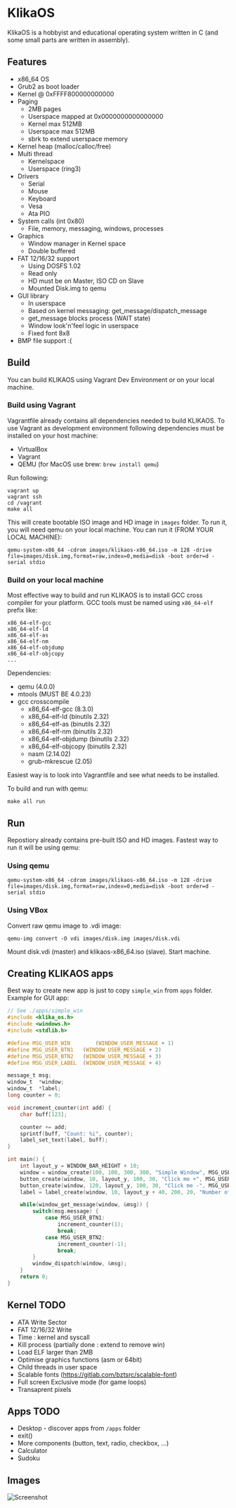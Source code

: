 # KlikaOS

KlikaOS is a hobbyist and educational operating system written in C (and some small parts are written in assembly).

## Features

- x86_64 OS
- Grub2 as boot loader
- Kernel @ 0xFFFF800000000000
- Paging 
	- 2MB pages
	- Userspace mapped at 0x0000000000000000
	- Kernel max 512MB
	- Userspace max 512MB
	- sbrk to extend userspace memory
- Kernel heap (malloc/calloc/free)
- Multi thread
	- Kernelspace 
	- Userspace (ring3)
- Drivers 
	- Serial
	- Mouse
	- Keyboard
	- Vesa
	- Ata PIO
- System calls (int 0x80)
	- File, memory, messaging, windows, processes
- Graphics
	- Window manager in Kernel space
	- Double buffered
- FAT 12/16/32 support
	- Using DOSFS 1.02
	- Read only 
	- HD must be on Master, ISO CD on Slave
	- Mounted Disk.img to qemu
- GUI library
	- In userspace
	- Based on kernel messaging: get_message/dispatch_message
	- get_message blocks process (WAIT state)
	- Window look'n'feel logic in userspace
	- Fixed font 8x8
- BMP file support :(


## Build

You can build KLIKAOS using Vagrant Dev Environment or on your local machine.

### Build using Vagrant

Vagrantfile already contains all dependencies needed to build KLIKAOS. To use Vagrant as development environment 
following dependencies must be installed on your host machine:

* VirtualBox
* Vagrant
* QEMU (for MacOS use brew: `brew install qemu`)

Run following:

```
vagrant up
vagrant ssh
cd /vagrant
make all
```

This will create bootable ISO image and HD image in `images` folder. To run it, you will need qemu on your local machine. You can run it (FROM YOUR LOCAL MACHINE):

```
qemu-system-x86_64 -cdrom images/klikaos-x86_64.iso -m 128 -drive file=images/disk.img,format=raw,index=0,media=disk -boot order=d -serial stdio
```

### Build on your local machine

Most effective way to build and run KLIKAOS is to install GCC cross compiler for your platform. GCC tools must be named using `x86_64-elf` prefix like:

```
x86_64-elf-gcc
x86_64-elf-ld
x86_64-elf-as
x86_64-elf-nm
x86_64-elf-objdump
x86_64-elf-objcopy
...
```

Dependencies:

- qemu (4.0.0)
- mtools (MUST BE 4.0.23)
- gcc crosscompile
	- x86_64-elf-gcc (8.3.0)
	- x86_64-elf-ld (binutils 2.32)
	- x86_64-elf-as (binutils 2.32)
	- x86_64-elf-nm (binutils 2.32)
	- x86_64-elf-objdump (binutils 2.32)
	- x86_64-elf-objcopy (binutils 2.32)
	- nasm (2.14.02)
	- grub-mkrescue (2.05)

Easiest way is to look into Vagrantfile and see what needs to be installed.

To build and run with qemu:

```
make all run
```


## Run

Repostiory already contains pre-built ISO and HD images. Fastest way to run it will be using qemu:

### Using qemu

```
qemu-system-x86_64 -cdrom images/klikaos-x86_64.iso -m 128 -drive file=images/disk.img,format=raw,index=0,media=disk -boot order=d -serial stdio
```

### Using VBox

Convert raw qemu image to .vdi image:

```
qemu-img convert -O vdi images/disk.img images/disk.vdi
```

Mount disk.vdi (master) and klikaos-x86_64.iso (slave). Start machine.

## Creating KLIKAOS apps

Best way to create new app is just to copy `simple_win` from `apps` folder. Example for GUI app:


```c
// See ./apps/simple_win
#include <klika_os.h>
#include <windows.h>
#include <stdlib.h>

#define MSG_USER_WIN		(WINDOW_USER_MESSAGE + 1)
#define MSG_USER_BTN1 	(WINDOW_USER_MESSAGE + 2)
#define MSG_USER_BTN2 	(WINDOW_USER_MESSAGE + 3)
#define MSG_USER_LABEL 	(WINDOW_USER_MESSAGE + 4)

message_t msg;
window_t  *window;
window_t  *label;
long counter = 0;

void increment_counter(int add) {
	char buff[123];

	counter += add;
	sprintf(buff, "Count: %i", counter);
	label_set_text(label, buff);
}

int main() {
	int layout_y = WINDOW_BAR_HEIGHT + 10;
	window = window_create(100, 100, 300, 300, "Simple Window", MSG_USER_WIN);
	button_create(window, 10, layout_y, 100, 30, "Click me +", MSG_USER_BTN1);
	button_create(window, 120, layout_y, 100, 30, "Click me -", MSG_USER_BTN2);
	label = label_create(window, 10, layout_y + 40, 200, 20, "Number of clicks", MSG_USER_LABEL);

	while(window_get_message(window, &msg)) { 
		switch(msg.message) {
			case MSG_USER_BTN1:
				increment_counter(1);
				break;
			case MSG_USER_BTN2:
				increment_counter(-1);
				break;
		}
		window_dispatch(window, &msg);
	}
	return 0;
}
```

## Kernel TODO
- ATA Write Sector
- FAT 12/16/32 Write
- Time : kernel and syscall
- Kill process (partially done : extend to remove win)
- Load ELF larger than 2MB
- Optimise graphics functions (asm or 64bit)
- Child threads in user space
- Scalable fonts (https://gitlab.com/bztsrc/scalable-font)
- Full screen Exclusive mode (for game loops)
- Transaprent pixels

## Apps TODO
- Desktop - discover apps from `/apps` folder
- exit()
- More components (button, text, radio, checkbox, ...)
- Calculator
- Sudoku

## Images

![Screenshot](https://github.com/klikaba/klikaos/blob/master/assets/screen_1.png?raw=true)

